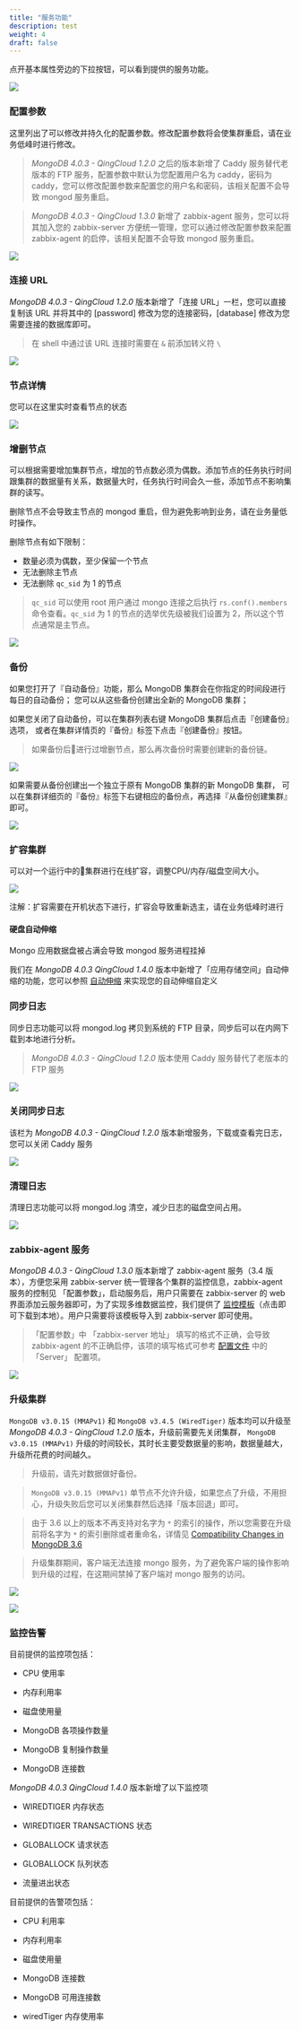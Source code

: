 ```yaml
---
title: "服务功能"
description: test
weight: 4
draft: false
---
```


点开基本属性旁边的下拉按钮，可以看到提供的服务功能。

![](../../_images/feature.png)

### 配置参数

这里列出了可以修改并持久化的配置参数。修改配置参数将会使集群重启，请在业务低峰时进行修改。

> _MongoDB 4.0.3 - QingCloud 1.2.0_ 之后的版本新增了 Caddy 服务替代老版本的 FTP 服务，配置参数中默认为您配置用户名为 caddy，密码为 caddy，您可以修改配置参数来配置您的用户名和密码，该相关配置不会导致 mongod 服务重启。

> _MongoDB 4.0.3 - QingCloud 1.3.0_ 新增了 zabbix-agent 服务，您可以将其加入您的 zabbix-server 方便统一管理，您可以通过修改配置参数来配置 zabbix-agent 的启停，该相关配置不会导致 mongod 服务重启。

![](../../_images/env.png)


### 连接 URL

_MongoDB 4.0.3 - QingCloud 1.2.0_ 版本新增了「连接 URL」一栏，您可以直接复制该 URL 并将其中的 [password] 修改为您的连接密码，[database] 修改为您需要连接的数据库即可。

> 在 shell 中通过该 URL 连接时需要在 `&` 前添加转义符 `\`

![](../../_images/connection_url.png)

### 节点详情

您可以在这里实时查看节点的状态

![](../../_images/nodes_role.png)

### 增删节点

可以根据需要增加集群节点，增加的节点数必须为偶数。添加节点的任务执行时间跟集群的数据量有关系，数据量大时，任务执行时间会久一些，添加节点不影响集群的读写。

删除节点不会导致主节点的 mongod 重启，但为避免影响到业务，请在业务量低时操作。

删除节点有如下限制：

- 数量必须为偶数，至少保留一个节点
- 无法删除主节点
- 无法删除 `qc_sid` 为 1 的节点

> `qc_sid` 可以使用 root 用户通过 mongo 连接之后执行 `rs.conf().members` 命令查看。`qc_sid` 为 1 的节点的选举优先级被我们设置为 2，所以这个节点通常是主节点。

![](../../_images/add_nodes.png)

### 备份

如果您打开了『自动备份』功能，那么 MongoDB 集群会在你指定的时间段进行每日的自动备份； 您可以从这些备份创建出全新的 MongoDB 集群；

如果您关闭了自动备份，可以在集群列表右键 MongoDB 集群后点击『创建备份』选项， 或者在集群详情页的『备份』标签下点击『创建备份』按钮。

> 如果备份后进行过增删节点，那么再次备份时需要创建新的备份链。

![](../../_images/create_snapshot.png)

如果需要从备份创建出一个独立于原有 MongoDB 集群的新 MongoDB 集群， 可以在集群详细页的『备份』标签下右键相应的备份点，再选择『从备份创建集群』即可。

![](../../_images/create_cluster_from_snapshot.png)

### 扩容集群

可以对一个运行中的集群进行在线扩容，调整CPU/内存/磁盘空间大小。

![](../../_images/scale1.png)

注解：扩容需要在开机状态下进行，扩容会导致重新选主，请在业务低峰时进行

#### 硬盘自动伸缩

Mongo 应用数据盘被占满会导致 mongod 服务进程挂掉

我们在 _MongoDB 4.0.3 QingCloud 1.4.0_ 版本中新增了「应用存储空间」自动伸缩的功能，您可以参照 [自动伸缩](https://docs.qingcloud.com/product/operation/autoscaling) 来实现您的自动伸缩自定义

### 同步日志

同步日志功能可以将 mongod.log 拷贝到系统的 FTP 目录，同步后可以在内网下载到本地进行分析。

> _MongoDB 4.0.3 - QingCloud 1.2.0_ 版本使用 Caddy 服务替代了老版本的 FTP 服务

![](../../_images/copy_log.png)

### 关闭同步日志

该栏为 _MongoDB 4.0.3 - QingCloud 1.2.0_ 版本新增服务，下载或查看完日志，您可以关闭 Caddy 服务

![](../../_images/stop_copy_log.png)

### 清理日志

清理日志功能可以将 mongod.log 清空，减少日志的磁盘空间占用。

![](../../_images/clean_log.png)

### zabbix-agent 服务

_MongoDB 4.0.3 - QingCloud 1.3.0_ 版本新增了 zabbix-agent 服务（3.4 版本），方便您采用 zabbix-server 统一管理各个集群的监控信息，zabbix-agent 服务的控制见 「配置参数」，启动服务后，用户只需要在 zabbix-server 的 web 界面添加云服务器即可，为了实现多维数据监控，我们提供了 [监控模板](https://releases-qs.pek3a.qingstor.com/zabbix/zbx_mongodb_templates.xml?response-content-disposition=attachment)（点击即可下载到本地）。用户只需要将该模板导入到 zabbix-server 即可使用。

> 「配置参数」中 「zabbix-server 地址」 填写的格式不正确，会导致 zabbix-agent 的不正确启停，该项的填写格式可参考 [配置文件](https://www.zabbix.com/documentation/3.4/manual/appendix/config/zabbix_agentd) 中的 「Server」 配置项。

![](../../_images/zabbix_agent.png)



### 升级集群

`MongoDB v3.0.15 (MMAPv1)` 和 `MongoDB v3.4.5 (WiredTiger)` 版本均可以升级至 _MongoDB 4.0.3 - QingCloud 1.2.0_ 版本，升级前需要先关闭集群， `MongoDB v3.0.15 (MMAPv1)` 升级的时间较长，其时长主要受数据量的影响，数据量越大，升级所花费的时间越久。

> 升级前，请先对数据做好备份。

> `MongoDB v3.0.15 (MMAPv1)` 单节点不允许升级，如果您点了升级，不用担心，升级失败后您可以关闭集群然后选择「版本回退」即可。

> 由于 3.6 以上的版本不再支持对名字为 `*` 的索引的操作，所以您需要在升级前将名字为 `*` 的索引删除或者重命名，详情见 [Compatibility Changes in MongoDB 3.6](https://docs.mongodb.com/manual/release-notes/3.6-compatibility/#general-compatibility-changes) 

> 升级集群期间，客户端无法连接 mongo 服务，为了避免客户端的操作影响到升级的过程，在这期间禁掉了客户端对 mongo 服务的访问。 

![](../../_images/upgrade_1.png)

![](../../_images/upgrade.png)



### 监控告警

目前提供的监控项包括：

- CPU 使用率

- 内存利用率

- 磁盘使用量

- MongoDB 各项操作数量

- MongoDB 复制操作数量

- MongoDB 连接数

_MongoDB 4.0.3 QingCloud 1.4.0_ 版本新增了以下监控项

- WIREDTIGER 内存状态

- WIREDTIGER TRANSACTIONS 状态

- GLOBALLOCK 请求状态

- GLOBALLOCK 队列状态

- 流量进出状态 

目前提供的告警项包括：

- CPU 利用率

- 内存利用率

- 磁盘使用量

- MongoDB 连接数

- MongoDB 可用连接数

- wiredTiger 内存使用率
